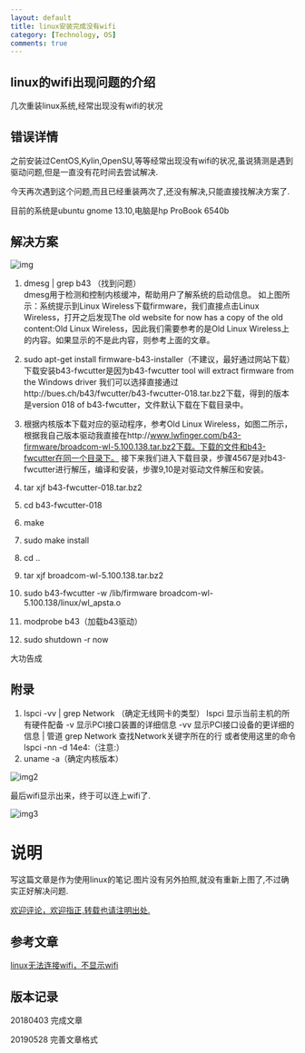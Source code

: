 ```yaml
---
layout: default
title: linux安装完成没有wifi
category: [Technology, OS]
comments: true
---
```


## linux的wifi出现问题的介绍
几次重装linux系统,经常出现没有wifi的状况



## 错误详情
之前安装过CentOS,Kylin,OpenSU,等等经常出现没有wifi的状况,虽说猜测是遇到驱动问题,但是一直没有花时间去尝试解决.

今天再次遇到这个问题,而且已经重装两次了,还没有解决,只能直接找解决方案了.

目前的系统是ubuntu gnome 13.10,电脑是hp ProBook 6540b



## 解决方案

![img](https://img-blog.csdn.net/20150610180248090?watermark/2/text/aHR0cDovL2Jsb2cuY3Nkbi5uZXQveWlyYW5hbnQ=/font/5a6L5L2T/fontsize/400/fill/I0JBQkFCMA==/dissolve/70/gravity/Center)

1. dmesg | grep b43 （找到问题）    
dmesg用于检测和控制内核缓冲，帮助用户了解系统的启动信息。
如上图所示：系统提示到Linux Wireless下载firmware，我们直接点击Linux Wireless，打开之后发现The old website for now has a copy of the old content:Old Linux Wireless，因此我们需要参考的是Old Linux Wireless上的内容。如果显示的不是此内容，则参考上面的文章。

2. sudo apt-get install firmware-b43-installer（不建议，最好通过网站下载）    
下载安装b43-fwcutter是因为b43-fwcutter tool will extract firmware from the Windows driver
我们可以选择直接通过http://bues.ch/b43/fwcutter/b43-fwcutter-018.tar.bz2下载，得到的版本是version 018 of b43-fwcutter，文件默认下载在下载目录中。

3. 根据内核版本下载对应的驱动程序，参考Old Linux Wireless，如图二所示，根据我自己版本驱动我直接在http://www.lwfinger.com/b43-firmware/broadcom-wl-5.100.138.tar.bz2下载。下载的文件和b43-fwcutter在同一个目录下。
接下来我们进入下载目录，步骤4567是对b43-fwcutter进行解压，编译和安装，步骤9,10是对驱动文件解压和安装。

4. tar xjf b43-fwcutter-018.tar.bz2

5. cd b43-fwcutter-018

6. make

7. sudo make install

8. cd ..

9. tar xjf broadcom-wl-5.100.138.tar.bz2

10. sudo b43-fwcutter -w /lib/firmware broadcom-wl-5.100.138/linux/wl_apsta.o

11. modprobe b43（加载b43驱动）

12. sudo shutdown -r now

大功告成

## 附录

1. lspci -vv | grep Network （确定无线网卡的类型）
lspci    显示当前主机的所有硬件配备
-v    显示PCI接口装置的详细信息
-vv    显示PCI接口设备的更详细的信息
|    管道
grep Network 查找Network关键字所在的行
或者使用这里的命令lspci -nn -d 14e4:（注意:）
2. uname -a（确定内核版本）

![img2](https://img-blog.csdn.net/20150610181230514?watermark/2/text/aHR0cDovL2Jsb2cuY3Nkbi5uZXQveWlyYW5hbnQ=/font/5a6L5L2T/fontsize/400/fill/I0JBQkFCMA==/dissolve/70/gravity/Center)

最后wifi显示出来，终于可以连上wifi了.

![img3](https://img-blog.csdn.net/20150610180252884?watermark/2/text/aHR0cDovL2Jsb2cuY3Nkbi5uZXQveWlyYW5hbnQ=/font/5a6L5L2T/fontsize/400/fill/I0JBQkFCMA==/dissolve/70/gravity/Center)


# 说明

写这篇文章是作为使用linux的笔记.图片没有另外拍照,就没有重新上图了,不过确实正好解决问题.

[欢迎评论，欢迎指正,转载也请注明出处.](https://wangkun19930608.github.io/technology/os/2018/04/03/company-linux-have-no-wifi/ )

## 参考文章

[linux无法连接wifi，不显示wifi](https://blog.csdn.net/yiranant/article/details/46445055 )


## 版本记录

20180403 完成文章

20190528 完善文章格式